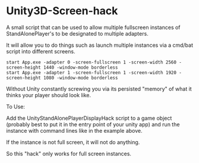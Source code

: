 # Unity3D-Screen-hack

A small script that can be used to allow multiple fullscreen instances of StandAlonePlayer's to be designated to multiple adapters.

It will allow you to do things such as launch multiple instances via a cmd/bat script into different screens.

```
start App.exe -adapter 0 -screen-fullscreen 1 -screen-width 2560 -screen-height 1440 -window-mode borderless
start App.exe -adapter 1 -screen-fullscreen 1 -screen-width 1920 -screen-height 1080 -window-mode borderless
```

Without Unity constantly screwing you via its persisted "memory" of what it thinks your player should look like.


To Use:

Add the UnityStandAlonePlayerDisplayHack script to a game object (probably best to put it in the entry point of your unity app)
and run the instance with command lines like in the example above.

If the instance is not full screen, it will not do anything.

So this "hack" only works for full screen instances.
